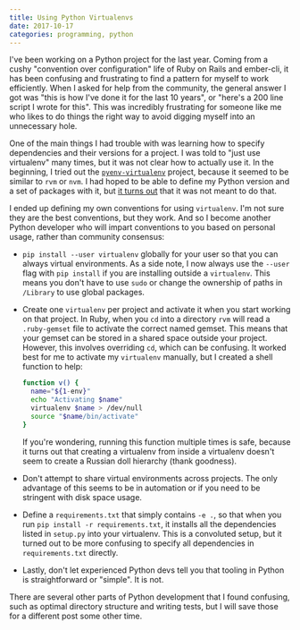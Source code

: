 ```yaml
---
title: Using Python Virtualenvs
date: 2017-10-17
categories: programming, python
---
```


I've been working on a Python project for the last year. Coming from
a cushy "convention over configuration" life of Ruby on Rails and ember-cli,
it has been confusing and frustrating to find a pattern for myself to work efficiently.
When I asked for help from the community, the general answer I got was
"this is how I've done it for the last 10 years", or "here's a 200 line script I
wrote for this". This was incredibly frustrating for someone like me who likes to
do things the right way to avoid digging myself into an unnecessary hole.

One of the main things I had trouble with was learning how to specify dependencies
and their versions for a project. I was told to "just use virtualenv" many times,
but it was not clear how to actually use it. In the beginning, I tried out the
[`pyenv-virtualenv`][1] project, because it seemed to be similar to `rvm` or `nvm`.
I had hoped to be able to define my Python version and a set of packages with it,
but [it turns out][2] that it was not meant to do that.

I ended up defining my own conventions for using `virtualenv`. I'm not sure they
are the best conventions, but they work. And so I become another Python developer
who will impart conventions to you based on personal usage, rather than community
consensus:

- `pip install --user virtualenv` globally for your user so that you can always
virtual environments. As a side note, I now always use the `--user` flag with
`pip install` if you are installing outside a `virtualenv`. This means you don't
have to use `sudo` or change the ownership of paths in `/Library` to use global packages.
- Create one `virtualenv` per project and activate it when you start working
on that project. In Ruby, when you `cd` into a directory `rvm` will read a
`.ruby-gemset` file to activate the correct named gemset. This means that your
gemset can be stored in a shared space outside your project. However, this involves
overriding `cd`, which can be confusing. It worked best for me to activate my
`virtualenv` manually, but I created a shell function to help:

    ```bash
    function v() {
      name="${1-env}"
      echo "Activating $name"
      virtualenv $name > /dev/null
      source "$name/bin/activate"
    }
    ```

    If you're wondering, running this function multiple times is safe, because
    it turns out that creating a virtualenv from inside a virtualenv doesn't seem
    to create a Russian doll hierarchy (thank goodness).

- Don't attempt to share virtual environments across projects. The only advantage
of this seems to be in automation or if you need to be stringent with disk space
usage.
- Define a `requirements.txt` that simply contains `-e .`, so that when you run
`pip install -r requirements.txt`, it installs all the dependencies listed in
`setup.py` into your virtualenv. This is a convoluted setup, but it turned out
to be more confusing to specify all dependencies in `requirements.txt` directly.
- Lastly, don't let experienced Python devs tell you that tooling in Python
is straightforward or "simple". It is not.

There are several other parts of Python development that I found confusing, such
as optimal directory structure and writing tests, but I will save those for
a different post some other time.


[1]: https://github.com/pyenv/pyenv-virtualenv
[2]: https://github.com/pyenv/pyenv-virtualenv/issues/190
